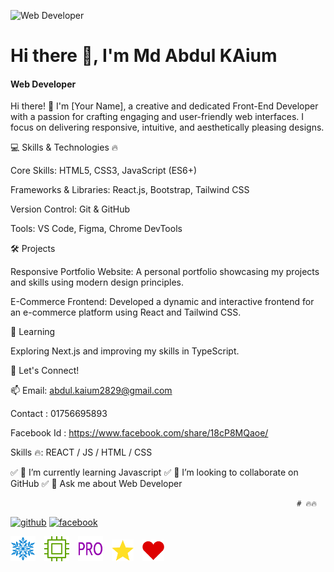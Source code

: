 ![Web Developer](https://scontent.fdac5-2.fna.fbcdn.net/v/t39.30808-6/473006728_122189535140089439_8686489109504378865_n.jpg?_nc_cat=104&ccb=1-7&_nc_sid=6ee11a&_nc_eui2=AeHjGuu5g9A7x8jFQPUJ_srLiQC7VHRobO-JALtUdGhs7-1dnnf3pifmwI8JuaVjQDHruYyv1JMiAPOvwK8PDspG&_nc_ohc=Czz4SOrV374Q7kNvgFHH1Xx&_nc_oc=Adi_x5ID4n8THJVeJnasLMqvAbVzMLfFrYTrkPXCZ7KGEKgOxy0M13a5-YUzWfXzaos&_nc_zt=23&_nc_ht=scontent.fdac5-2.fna&_nc_gid=AkK3HinN7UI6EuRKewPyFMS&oh=00_AYDtijsc6FFZFP4131f643aj2TlfpS7ECqrpTEzSzpljgQ&oe=67972AD1)

# Hi there 👋, I'm Md Abdul KAium
#### Web Developer

Hi there! 👋 I'm [Your Name], a creative and dedicated Front-End Developer with a passion for crafting engaging and user-friendly web interfaces. I focus on delivering responsive, intuitive, and aesthetically pleasing designs.

💻 Skills & Technologies 🔥

Core Skills: HTML5, CSS3, JavaScript (ES6+)

Frameworks & Libraries: React.js, Bootstrap, Tailwind CSS

Version Control: Git & GitHub

Tools: VS Code, Figma, Chrome DevTools

🛠️ Projects

Responsive Portfolio Website: A personal portfolio showcasing my projects and skills using modern design principles.

E-Commerce Frontend: Developed a dynamic and interactive frontend for an e-commerce platform using React and Tailwind CSS.

🌱 Learning

Exploring Next.js and improving my skills in TypeScript.

🤝 Let's Connect!

📫 Email: abdul.kaium2829@gmail.com

Contact : 01756695893

Facebook Id : https://www.facebook.com/share/18cP8MQaoe/

Skills 🔥:  REACT / JS / HTML / CSS

✅ 🌱 I’m currently learning Javascript 
✅ 👯 I’m looking to collaborate on GitHub 
✅ 💬 Ask me about Web Developer 

                                                                    # 🔥🔥

[<img src='https://cdn.jsdelivr.net/npm/simple-icons@3.0.1/icons/github.svg' alt='github' height='40'>](https://github.com/https://github.com/kaium44809)  [<img src='https://cdn.jsdelivr.net/npm/simple-icons@3.0.1/icons/facebook.svg' alt='facebook' height='40'>](https://www.facebook.com/https://www.facebook.com/share/18cP8MQaoe/)  

<a href='https://archiveprogram.github.com/'><img src='https://raw.githubusercontent.com/acervenky/animated-github-badges/master/assets/acbadge.gif' width='40' height='40'></a> <a href='https://docs.github.com/en/developers'><img src='https://raw.githubusercontent.com/acervenky/animated-github-badges/master/assets/devbadge.gif' width='40' height='40'></a> <a href='https://github.com/pricing'><img src='https://raw.githubusercontent.com/acervenky/animated-github-badges/master/assets/pro.gif' width='40' height='40'></a> <a href='https://stars.github.com/'><img src='https://raw.githubusercontent.com/acervenky/animated-github-badges/master/assets/starbadge.gif' width='35' height='35'></a> <a href='https://docs.github.com/en/github/supporting-the-open-source-community-with-github-sponsors'><img src='https://raw.githubusercontent.com/acervenky/animated-github-badges/master/assets/sponsorbadge.gif' width='35' height='35'></a> 

